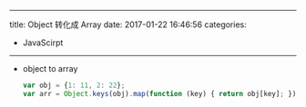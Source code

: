 ----
title: Object 转化成 Array
date: 2017-01-22 16:46:56
categories:
- JavaScirpt
----
- object to array
  ```js
  var obj = {1: 11, 2: 22};
  var arr = Object.keys(obj).map(function (key) { return obj[key]; });
  ```